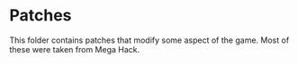 # Patches

This folder contains patches that modify some aspect of the game. Most of these were taken from Mega Hack.